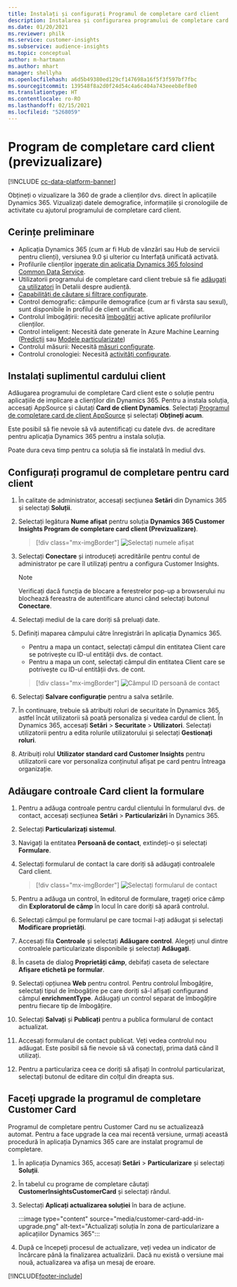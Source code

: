 ```yaml
---
title: Instalați și configurați Programul de completare card client
description: Instalarea și configurarea programului de completare card client pentru Dynamics 365 Customer Insights.
ms.date: 01/20/2021
ms.reviewer: philk
ms.service: customer-insights
ms.subservice: audience-insights
ms.topic: conceptual
author: m-hartmann
ms.author: mhart
manager: shellyha
ms.openlocfilehash: a6d5b49380ed129cf147698a16f5f3f597bf7fbc
ms.sourcegitcommit: 139548f8a2d0f24d54c4a6c404a743eeeb8ef8e0
ms.translationtype: HT
ms.contentlocale: ro-RO
ms.lasthandoff: 02/15/2021
ms.locfileid: "5268059"
---
```

# <a name="customer-card-add-in-preview"></a>Program de completare card client (previzualizare)

[!INCLUDE [cc-data-platform-banner](../includes/cc-data-platform-banner.md)]

Obțineți o vizualizare la 360 de grade a clienților dvs. direct în aplicațiile Dynamics 365. Vizualizați datele demografice, informațiile și cronologiile de activitate cu ajutorul programului de completare card client.

## <a name="prerequisites"></a>Cerințe preliminare

- Aplicația Dynamics 365 (cum ar fi Hub de vânzări sau Hub de servicii pentru clienți), versiunea 9.0 și ulterior cu Interfață unificată activată.
- Profilurile clienților [ingerate din aplicația Dynamics 365 folosind Common Data Service](connect-power-query.md).
- Utilizatorii programului de completare card client trebuie să fie [adăugați ca utilizatori](permissions.md) în Detalii despre audiență.
- [Capabilități de căutare și filtrare configurate](search-filter-index.md).
- Control demografic: câmpurile demografice (cum ar fi vârsta sau sexul), sunt disponibile în profilul de client unificat.
- Controlul îmbogățirii: necesită [îmbogățiri](enrichment-hub.md) active aplicate profilurilor clienților.
- Control inteligent: Necesită date generate în Azure Machine Learning ([Predicții](predictions.md) sau [Modele particularizate](custom-models.md))
- Controlul măsurii: Necesită [măsuri configurate](measures.md).
- Controlul cronologiei: Necesită [activități configurate](activities.md).

## <a name="install-the-customer-card-add-in"></a>Instalați suplimentul cardului client

Adăugarea programului de completare Card client este o soluție pentru aplicațiile de implicare a clienților din Dynamics 365. Pentru a instala soluția, accesați AppSource și căutați **Card de client Dynamics**. Selectați [Programul de completare card de client AppSource](https://appsource.microsoft.com/product/dynamics-365/mscrm.dynamics_365_customer_insights_customer_card_addin?tab=Overview) și selectați **Obțineți acum**.

Este posibil să fie nevoie să vă autentificați cu datele dvs. de acreditare pentru aplicația Dynamics 365 pentru a instala soluția.

Poate dura ceva timp pentru ca soluția să fie instalată în mediul dvs.

## <a name="configure-the-customer-card-add-in"></a>Configurați programul de completare pentru card client

1. În calitate de administrator, accesați secțiunea **Setări** din Dynamics 365 și selectați **Soluții**.

1. Selectați legătura **Nume afișat** pentru soluția **Dynamics 365 Customer Insights Program de completare card client (Previzualizare)**.

   > [!div class="mx-imgBorder"]
   > ![Selectați numele afișat](media/select-display-name.png "Selectați numele afișat")

1. Selectați **Conectare** și introduceți acreditările pentru contul de administrator pe care îl utilizați pentru a configura Customer Insights.

   > [!NOTE]
   > Verificați dacă funcția de blocare a ferestrelor pop-up a browserului nu blochează fereastra de autentificare atunci când selectați butonul **Conectare**.

1. Selectați mediul de la care doriți să preluați date.

1. Definiți maparea câmpului către înregistrări în aplicația Dynamics 365.
   - Pentru a mapa un contact, selectați câmpul din entitatea Client care se potrivește cu ID-ul entității dvs. de contact.
   - Pentru a mapa un cont, selectați câmpul din entitatea Client care se potrivește cu ID-ul entității dvs. de cont.

   > [!div class="mx-imgBorder"]
   > ![Câmpul ID persoană de contact](media/contact-id-field.png "Câmpul ID persoană de contact")

1. Selectați **Salvare configurație** pentru a salva setările.

1. În continuare, trebuie să atribuiți roluri de securitate în Dynamics 365, astfel încât utilizatorii să poată personaliza și vedea cardul de client. În Dynamics 365, accesați **Setări** > **Securitate** > **Utilizatori**. Selectați utilizatorii pentru a edita rolurile utilizatorului și selectați **Gestionați roluri**.

1. Atribuiți rolul **Utilizator standard card Customer Insights** pentru utilizatorii care vor personaliza conținutul afișat pe card pentru întreaga organizație.

## <a name="add-customer-card-controls-to-forms"></a>Adăugare controale Card client la formulare
  
1. Pentru a adăuga controale pentru cardul clientului în formularul dvs. de contact, accesați secțiunea **Setări** > **Particularizări** în Dynamics 365.

1. Selectați **Particularizați sistemul**.

1. Navigați la entitatea **Persoană de contact**, extindeți-o și selectați **Formulare**.

1. Selectați formularul de contact la care doriți să adăugați controalele Card client.

    > [!div class="mx-imgBorder"]
    > ![Selectați formularul de contact](media/contact-active-forms.png "Selectați formularul de contact")

1. Pentru a adăuga un control, în editorul de formulare, trageți orice câmp din **Exploratorul de câmp** în locul în care doriți să apară controlul.

1. Selectați câmpul pe formularul pe care tocmai l-ați adăugat și selectați **Modificare proprietăți**.

1. Accesați fila **Controale** și selectați **Adăugare control**. Alegeți unul dintre controalele particularizate disponibile și selectați **Adăugați**.

1. În caseta de dialog **Proprietăți câmp**, debifați caseta de selectare **Afișare etichetă pe formular**.

1. Selectați opțiunea **Web** pentru control. Pentru controlul Îmbogățire, selectați tipul de îmbogățire pe care doriți să-l afișați configurand câmpul **enrichmentType**. Adăugați un control separat de îmbogățire pentru fiecare tip de îmbogățire.

1. Selectați **Salvați** și **Publicați** pentru a publica formularul de contact actualizat.

1. Accesați formularul de contact publicat. Veți vedea controlul nou adăugat. Este posibil să fie nevoie să vă conectați, prima dată când îl utilizați.

1. Pentru a particulariza ceea ce doriți să afișați în controlul particularizat, selectați butonul de editare din colțul din dreapta sus.

## <a name="upgrade-customer-card-add-in"></a>Faceți upgrade la programul de completare Customer Card
Programul de completare pentru Customer Card nu se actualizează automat. Pentru a face upgrade la cea mai recentă versiune, urmați această procedură în aplicația Dynamics 365 care are instalat programul de completare.

1. În aplicația Dynamics 365, accesați **Setări** > **Particularizare** și selectați **Soluții**.

1. În tabelul cu programe de completare căutați **CustomerInsightsCustomerCard** și selectați rândul.

1. Selectați **Aplicați actualizarea soluției** în bara de acțiune.

   :::image type="content" source="media/customer-card-add-in-upgrade.png" alt-text="Actualizați soluția în zona de particularizare a aplicațiilor Dynamics 365":::

1. După ce începeți procesul de actualizare, veți vedea un indicator de încărcare până la finalizarea actualizării. Dacă nu există o versiune mai nouă, actualizarea va afișa un mesaj de eroare.


[!INCLUDE[footer-include](../includes/footer-banner.md)]